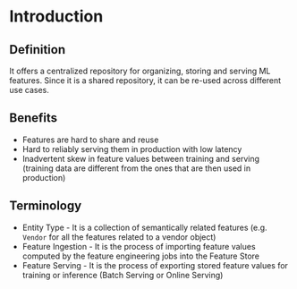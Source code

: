 # Introduction
## Definition
It offers a centralized repository for organizing, storing and serving ML features. 
Since it is a shared repository, it can be re-used across different use cases.
## Benefits
- Features are hard to share and reuse
- Hard to reliably serving them in production with low latency
- Inadvertent skew in feature values between training and serving (training data are different from the ones 
that are then used in production)
## Terminology
- Entity Type - It is a collection of semantically related features (e.g. `Vendor` for all the features related
to a vendor object)
- Feature Ingestion - It is the process of importing feature values computed by the feature engineering jobs into the
Feature Store
- Feature Serving - It is the process of exporting stored feature values for training or inference (Batch Serving or Online Serving)